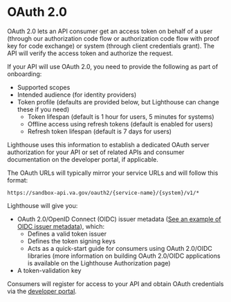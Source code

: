 # OAuth 2.0

OAuth 2.0 lets an API consumer get an access token on behalf of a user (through our authorization code flow or authorization code flow with proof key for code exchange) or system (through client credentials grant). The API will verify the access token and authorize the request.

If your API will use OAuth 2.0, you need to provide the following as part of onboarding:

- Supported scopes
- Intended audience (for identity providers)
- Token profile (defaults are provided below, but Lighthouse can change these if you need)
    - Token lifespan (default is 1 hour for users, 5 minutes for systems)
    - Offline access using refresh tokens (default is enabled for users)
    - Refresh token lifespan (default is 7 days for users)

Lighthouse uses this information to establish a dedicated OAuth server authorization for your API or set of related APIs and consumer documentation on the developer portal, if applicable.

The OAuth URLs will typically mirror your service URLs and will follow this format:

```url
https://sandbox-api.va.gov/oauth2/{service-name}/{system}/v1/*
```

Lighthouse will give you:

- OAuth 2.0/OpenID Connect (OIDC) issuer metadata ([See an example of OIDC issuer metadata](https://sandbox-api.va.gov/oauth2/clinical-health/v1/.well-known/openid-configuration)), which:
    - Defines a valid token issuer
    - Defines the token signing keys
    - Acts as a quick-start guide for consumers using OAuth 2.0/OIDC libraries (more information on building OAuth 2.0/OIDC applications is available on the Lighthouse Authorization page)
- A token-validation key

Consumers will register for access to your API and obtain OAuth credentials via the [developer portal](https://developer.va.gov/onboarding).
